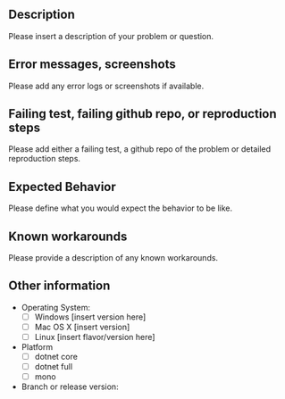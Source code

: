 ## Description

Please insert a description of your problem or question.

## Error messages, screenshots

Please add any error logs or screenshots if available.

## Failing test, failing github repo, or reproduction steps

Please add either a failing test, a github repo of the problem or detailed reproduction steps.

## Expected Behavior

Please define what you would expect the behavior to be like.

## Known workarounds

Please provide a description of any known workarounds.

## Other information

* Operating System:
    - [ ] Windows [insert version here]
    - [ ] Mac OS X [insert version]
    - [ ] Linux [insert flavor/version here]
* Platform
    - [ ] dotnet core
    - [ ] dotnet full
    - [ ] mono
* Branch or release version:
